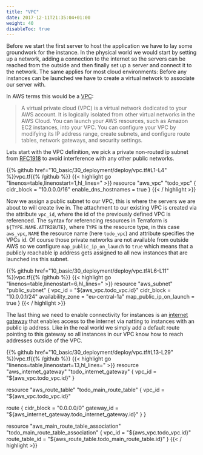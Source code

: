```yaml
---
title: "VPC"
date: 2017-12-11T21:35:04+01:00
weight: 40
disableToc: true
---
```


Before we start the first server to host the application we have to lay some groundwork for the instance. In the physical world we would start by setting up a network, adding a connection to the internet so the servers can be reached from the outside and then finally set up a server and connect it to the network.
The same applies for most cloud environments: Before any instances can be launched we have to create a virtual network to associate our server with.

In AWS terms this would be a [VPC](https://docs.aws.amazon.com/AmazonVPC/latest/UserGuide/VPC_Subnets.html):

> A virtual private cloud (VPC) is a virtual network dedicated to your AWS account. It is logically isolated from other virtual networks in the AWS Cloud. You can launch your AWS resources, such as Amazon EC2 instances, into your VPC. You can configure your VPC by modifying its IP address range, create subnets, and configure route tables, network gateways, and security settings.

Lets start with the VPC definition, we pick a private non-routed ip subnet from [RFC1918](https://tools.ietf.org/html/rfc1918) to avoid interference with any other public networks.

<!-- snippet:deploy_aws_vpc -->
{{% github href="10_basic/30_deployment/deploy/vpc.tf#L1-L4" %}}vpc.tf{{% /github %}}
{{< highlight go "linenos=table,linenostart=1,hl_lines=" >}}
resource "aws_vpc" "todo_vpc" {
  cidr_block           = "10.0.0.0/16"
  enable_dns_hostnames = true
}
{{< / highlight >}}
<!-- /snippet:deploy_aws_vpc -->

Now we assign a public subnet to our VPC, this is where the servers we are about to will create live in. The attachment to our existing VPC is created via the attribute `vpc_id`, where the id of the previously defined VPC is referenced. The syntax for referencing resources in Terraform is `${TYPE.NAME.ATTRIBUTE}`, where `TYPE` is the resource type, in this case `aws_vpc`, `NAME` the resource name (here `todo_vpc`) and attribute specifies the VPCs id.
Of course those private networks are not available from outside AWS so we configure `map_public_ip_on_launch` to `true` which means that a publicly reachable ip address gets assigned to all new instances that are launched ins this subnet.

<!-- snippet:deploy_aws_public_subnet -->
{{% github href="10_basic/30_deployment/deploy/vpc.tf#L6-L11" %}}vpc.tf{{% /github %}}
{{< highlight go "linenos=table,linenostart=6,hl_lines=" >}}
resource "aws_subnet" "public_subnet" {
  vpc_id                  = "${aws_vpc.todo_vpc.id}"
  cidr_block              = "10.0.0.1/24"
  availability_zone       = "eu-central-1a"
  map_public_ip_on_launch = true
}
{{< / highlight >}}
<!-- /snippet:deploy_aws_public_subnet -->


The last thing we need to enable connectivity for instances is an [internet gateway](https://docs.aws.amazon.com/AmazonVPC/latest/UserGuide/VPC_Internet_Gateway.html) that enables access to the internet via natting to instances with an public ip address. Like in the real world we simply add a default route pointing to this gateway so all instances in our VPC know how to reach addresses outside of the VPC.

<!-- snippet:deploy_aws_routing -->
{{% github href="10_basic/30_deployment/deploy/vpc.tf#L13-L29" %}}vpc.tf{{% /github %}}
{{< highlight go "linenos=table,linenostart=13,hl_lines=" >}}
resource "aws_internet_gateway" "todo_internet_gateway" {
  vpc_id = "${aws_vpc.todo_vpc.id}"
}

resource "aws_route_table" "todo_main_route_table" {
  vpc_id = "${aws_vpc.todo_vpc.id}"

  route {
    cidr_block = "0.0.0.0/0"
    gateway_id = "${aws_internet_gateway.todo_internet_gateway.id}"
  }
}

resource "aws_main_route_table_association" "todo_main_route_table_association" {
  vpc_id         = "${aws_vpc.todo_vpc.id}"
  route_table_id = "${aws_route_table.todo_main_route_table.id}"
}
{{< / highlight >}}
<!-- /snippet:deploy_aws_routing -->
